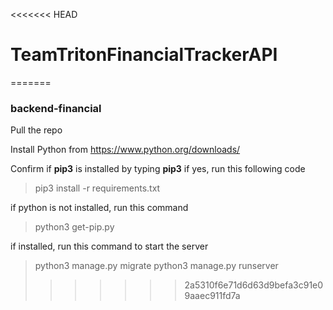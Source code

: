 <<<<<<< HEAD
# TeamTritonFinancialTrackerAPI
=======
### backend-financial

Pull the repo

Install Python from https://www.python.org/downloads/

Confirm if **pip3** is installed by typing **pip3** if yes, run this following code

>pip3 install -r requirements.txt

if python is not installed, run this command 

>python3 get-pip.py


if installed, run this command to start the server

>python3 manage.py migrate
>python3 manage.py runserver
>>>>>>> 2a5310f6e71d6d63d9befa3c91e09aaec911fd7a
